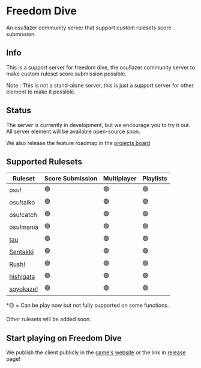 # Freedom Dive
An osu!lazer community server that support custom rulesets score submission.

## Info

This is a support server for freedom dive, the osu!lazer community server to make custom ruleset score submission possible.

Note : This is not a stand-alone server, this is just a support server for other element to make it possible.

## Status

The server is currently in development, but we encourage you to try it out. All server element will be available open-source soon.

We also release the feature roadmap in the [projects board](https://github.com/users/HelloYeew/projects/3)

## Supported Rulesets

| Ruleset                                              | Score Submission | Multiplayer | Playlists |
|------------------------------------------------------|------------------|-------------|-----------|
| osu!                                                 | 🟢               | 🟢          | 🟢        |
| osu!taiko                                            | 🟢               | 🟢          | 🟢        |
| osu!catch                                            | 🟢               | 🟢          | 🟢        |
| osu!mania                                            | 🟢               | 🟢          | 🟢        |
| [tau](https://github.com/taulazer/tau/)              | 🟢               | 🟢          | 🟢        |
| [Sentakki](https://github.com/LumpBloom7/sentakki)   | 🟢               | 🟢          | 🟢        |
| [Rush!](https://github.com/Beamographic/rush)        | 🟢               | 🟢          | 🟢        |
| [hishigata](https://github.com/LumpBloom7/hishigata) | 🟢               | 🟢          | 🟢        |
| [soyokaze!](https://github.com/goodtrailer/soyokaze) | 🟢               | 🟢          | 🟢        |

*🟡 = Can be play now but not fully supported on some functions.

Other rulesets will be added soon.

## Start playing on Freedom Dive

We publish the client publicly in the [game's website](https://game.rulesets.info) or the link in [release](https://github.com/HelloYeew/freedom-dive/releases/) page!

[//]: # (TODO: how to contact and contribution, contact server maintainer etc. logo)
